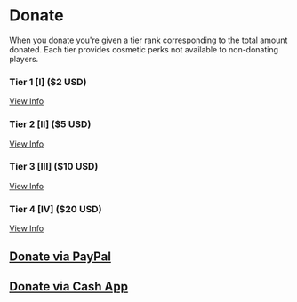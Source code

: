 # Donate
When you donate you're given a tier rank corresponding to the total amount donated. Each tier provides cosmetic perks not available to non-donating players.


### **Tier 1** [I] ($2 USD) 
[View Info](tier-1)
### **Tier 2** [II] ($5 USD)
[View Info](tier-2)
### **Tier 3** [III] ($10 USD)
[View Info](tier-3)
### **Tier 4** [IV] ($20 USD)
[View Info](tier-4)

## [Donate via PayPal](https://ko-fi.com/loyalmc)
## [Donate via Cash App](https://cash.app/$Karebu2328)
